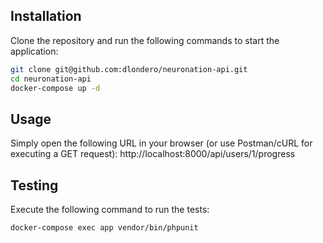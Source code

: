 ## Installation

Clone the repository and run the following commands to start the application:
```bash
git clone git@github.com:dlondero/neuronation-api.git
cd neuronation-api
docker-compose up -d
```

## Usage
Simply open the following URL in your browser (or use Postman/cURL for executing a GET request):
http://localhost:8000/api/users/1/progress

## Testing

Execute the following command to run the tests:
```bash
docker-compose exec app vendor/bin/phpunit
```
